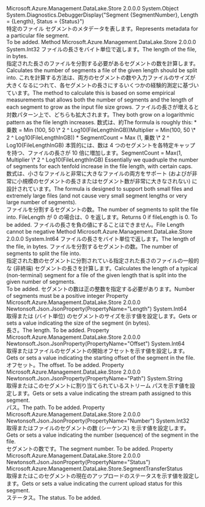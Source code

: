 <Type Name="TransferSegmentMetadata" FullName="Microsoft.Azure.Management.DataLake.Store.TransferSegmentMetadata">
  <TypeSignature Language="C#" Value="public class TransferSegmentMetadata" />
  <TypeSignature Language="ILAsm" Value=".class public auto ansi beforefieldinit TransferSegmentMetadata extends System.Object" />
  <TypeSignature Language="DocId" Value="T:Microsoft.Azure.Management.DataLake.Store.TransferSegmentMetadata" />
  <TypeSignature Language="VB.NET" Value="Public Class TransferSegmentMetadata" />
  <TypeSignature Language="F#" Value="type TransferSegmentMetadata = class" />
  <AssemblyInfo>
    <AssemblyName>Microsoft.Azure.Management.DataLake.Store</AssemblyName>
    <AssemblyVersion>2.0.0.0</AssemblyVersion>
  </AssemblyInfo>
  <Base>
    <BaseTypeName>System.Object</BaseTypeName>
  </Base>
  <Interfaces />
  <Attributes>
    <Attribute>
      <AttributeName>System.Diagnostics.DebuggerDisplay("Segment {SegmentNumber}, Length = {Length}, Status = {Status}")</AttributeName>
    </Attribute>
  </Attributes>
  <Docs>
    <summary>
            <span data-ttu-id="d1d9e-101">特定のファイル セグメントのメタデータを表します。</span><span class="sxs-lookup"><span data-stu-id="d1d9e-101">Represents metadata for a particular file segment.</span></span>
            </summary>
    <remarks>To be added.</remarks>
  </Docs>
  <Members>
    <Member MemberName="CalculateSegmentCount">
      <MemberSignature Language="C#" Value="public static int CalculateSegmentCount (long fileLength);" />
      <MemberSignature Language="ILAsm" Value=".method public static hidebysig int32 CalculateSegmentCount(int64 fileLength) cil managed" />
      <MemberSignature Language="DocId" Value="M:Microsoft.Azure.Management.DataLake.Store.TransferSegmentMetadata.CalculateSegmentCount(System.Int64)" />
      <MemberSignature Language="VB.NET" Value="Public Shared Function CalculateSegmentCount (fileLength As Long) As Integer" />
      <MemberSignature Language="F#" Value="static member CalculateSegmentCount : int64 -&gt; int" Usage="Microsoft.Azure.Management.DataLake.Store.TransferSegmentMetadata.CalculateSegmentCount fileLength" />
      <MemberType>Method</MemberType>
      <AssemblyInfo>
        <AssemblyName>Microsoft.Azure.Management.DataLake.Store</AssemblyName>
        <AssemblyVersion>2.0.0.0</AssemblyVersion>
      </AssemblyInfo>
      <ReturnValue>
        <ReturnType>System.Int32</ReturnType>
      </ReturnValue>
      <Parameters>
        <Parameter Name="fileLength" Type="System.Int64" />
      </Parameters>
      <Docs>
        <param name="fileLength"><span data-ttu-id="d1d9e-102">ファイルの長さをバイト単位で返します。</span><span class="sxs-lookup"><span data-stu-id="d1d9e-102">The length of the file, in bytes.</span></span></param>
        <summary>
            <span data-ttu-id="d1d9e-103">指定された長さのファイルを分割する必要があるセグメントの数を計算します。</span><span class="sxs-lookup"><span data-stu-id="d1d9e-103">Calculates the number of segments a file of the given length should be split into.</span></span>
            <span data-ttu-id="d1d9e-104">これを計算する方法は、両方のセグメントの数や入力ファイルのサイズが大きくなるにつれて、各セグメントの長さにするいくつかの経験的測定に基づいています。</span><span class="sxs-lookup"><span data-stu-id="d1d9e-104">The method to calculate this is based on some empirical measurements that allows both the number of segments and the length of each segment to grow as the input file size grows.</span></span>
            <span data-ttu-id="d1d9e-105">ファイルの長さが増えると対数パターン上で、どちらも拡大されます。</span><span class="sxs-lookup"><span data-stu-id="d1d9e-105">They both grow on a logarithmic pattern as the file length increases.</span></span>
            <span data-ttu-id="d1d9e-106">数式は、約</span><span class="sxs-lookup"><span data-stu-id="d1d9e-106">The formula is roughly this:</span></span>
            * <span data-ttu-id="d1d9e-107">乗数 = Min (100, 50 \* 2 ^ Log10(FileLengthInGB))</span><span class="sxs-lookup"><span data-stu-id="d1d9e-107">Multiplier = Min(100, 50 \* 2 ^ Log10(FileLengthInGB))</span></span>
            * <span data-ttu-id="d1d9e-108">SegmentCount = Max (1, 乗数 \* 2 ^ Log10(FileLengthInGB) 本質的には、数は 4 つのセグメントを各特定キャップを持つ、ファイルの長さが 10 倍に増加します。</span><span class="sxs-lookup"><span data-stu-id="d1d9e-108">SegmentCount = Max(1, Multiplier \* 2 ^ Log10(FileLengthInGB) Essentially we quadruple the number of segments for each tenfold increase in the file length, with certain caps.</span></span> <span data-ttu-id="d1d9e-109">数式は、小さなファイルと非常に大きなファイルの両方をサポート (およびが非常に小規模のセグメントの長さまたはセグメント数が非常に大きなされない) に設計されています。</span><span class="sxs-lookup"><span data-stu-id="d1d9e-109">The formula is designed to support both small files and extremely large files (and not cause very small segment lengths or very large number of segments).</span></span>
            </summary>
        <returns>
            <span data-ttu-id="d1d9e-110">ファイルを分割するセグメントの数。</span><span class="sxs-lookup"><span data-stu-id="d1d9e-110">The number of segments to split the file into.</span></span> <span data-ttu-id="d1d9e-111">FileLength が 0 の場合は、0 を返します。</span><span class="sxs-lookup"><span data-stu-id="d1d9e-111">Returns 0 if fileLength is 0.</span></span>
            </returns>
        <remarks>To be added.</remarks>
        <exception cref="T:System.ArgumentException"><span data-ttu-id="d1d9e-112">ファイルの長さを負の値にすることはできません。</span><span class="sxs-lookup"><span data-stu-id="d1d9e-112">File Length cannot be negative</span></span></exception>
      </Docs>
    </Member>
    <Member MemberName="CalculateSegmentLength">
      <MemberSignature Language="C#" Value="public static long CalculateSegmentLength (long fileLength, int segmentCount);" />
      <MemberSignature Language="ILAsm" Value=".method public static hidebysig int64 CalculateSegmentLength(int64 fileLength, int32 segmentCount) cil managed" />
      <MemberSignature Language="DocId" Value="M:Microsoft.Azure.Management.DataLake.Store.TransferSegmentMetadata.CalculateSegmentLength(System.Int64,System.Int32)" />
      <MemberSignature Language="VB.NET" Value="Public Shared Function CalculateSegmentLength (fileLength As Long, segmentCount As Integer) As Long" />
      <MemberSignature Language="F#" Value="static member CalculateSegmentLength : int64 * int -&gt; int64" Usage="Microsoft.Azure.Management.DataLake.Store.TransferSegmentMetadata.CalculateSegmentLength (fileLength, segmentCount)" />
      <MemberType>Method</MemberType>
      <AssemblyInfo>
        <AssemblyName>Microsoft.Azure.Management.DataLake.Store</AssemblyName>
        <AssemblyVersion>2.0.0.0</AssemblyVersion>
      </AssemblyInfo>
      <ReturnValue>
        <ReturnType>System.Int64</ReturnType>
      </ReturnValue>
      <Parameters>
        <Parameter Name="fileLength" Type="System.Int64" />
        <Parameter Name="segmentCount" Type="System.Int32" />
      </Parameters>
      <Docs>
        <param name="fileLength"><span data-ttu-id="d1d9e-113">ファイルの長さをバイト単位で返します。</span><span class="sxs-lookup"><span data-stu-id="d1d9e-113">The length of the file, in bytes.</span></span></param>
        <param name="segmentCount"><span data-ttu-id="d1d9e-114">ファイルを分割するセグメントの数。</span><span class="sxs-lookup"><span data-stu-id="d1d9e-114">The number of segments to split the file into.</span></span></param>
        <summary>
            <span data-ttu-id="d1d9e-115">指定された数のセグメントに分割されている指定された長さのファイルの一般的な (非終端) セグメントの長さを計算します。</span><span class="sxs-lookup"><span data-stu-id="d1d9e-115">Calculates the length of a typical (non-terminal) segment for a file of the given length that is split into the given number of segments.</span></span>
            </summary>
        <returns />
        <remarks>To be added.</remarks>
        <exception cref="T:System.ArgumentException"><span data-ttu-id="d1d9e-116">セグメントの数は正の整数を指定する必要があります。</span><span class="sxs-lookup"><span data-stu-id="d1d9e-116">Number of segments must be a positive integer</span></span></exception>
      </Docs>
    </Member>
    <Member MemberName="Length">
      <MemberSignature Language="C#" Value="public long Length { get; set; }" />
      <MemberSignature Language="ILAsm" Value=".property instance int64 Length" />
      <MemberSignature Language="DocId" Value="P:Microsoft.Azure.Management.DataLake.Store.TransferSegmentMetadata.Length" />
      <MemberSignature Language="VB.NET" Value="Public Property Length As Long" />
      <MemberSignature Language="F#" Value="member this.Length : int64 with get, set" Usage="Microsoft.Azure.Management.DataLake.Store.TransferSegmentMetadata.Length" />
      <MemberType>Property</MemberType>
      <AssemblyInfo>
        <AssemblyName>Microsoft.Azure.Management.DataLake.Store</AssemblyName>
        <AssemblyVersion>2.0.0.0</AssemblyVersion>
      </AssemblyInfo>
      <Attributes>
        <Attribute>
          <AttributeName>Newtonsoft.Json.JsonProperty(PropertyName="Length")</AttributeName>
        </Attribute>
      </Attributes>
      <ReturnValue>
        <ReturnType>System.Int64</ReturnType>
      </ReturnValue>
      <Docs>
        <summary>
            <span data-ttu-id="d1d9e-117">取得または (バイト単位) のセグメントのサイズを示す値を設定します。</span><span class="sxs-lookup"><span data-stu-id="d1d9e-117">Gets or sets a value indicating the size of the segment (in bytes).</span></span>
            </summary>
        <value>
            <span data-ttu-id="d1d9e-118">長さ。</span><span class="sxs-lookup"><span data-stu-id="d1d9e-118">The length.</span></span>
            </value>
        <remarks>To be added.</remarks>
      </Docs>
    </Member>
    <Member MemberName="Offset">
      <MemberSignature Language="C#" Value="public long Offset { get; set; }" />
      <MemberSignature Language="ILAsm" Value=".property instance int64 Offset" />
      <MemberSignature Language="DocId" Value="P:Microsoft.Azure.Management.DataLake.Store.TransferSegmentMetadata.Offset" />
      <MemberSignature Language="VB.NET" Value="Public Property Offset As Long" />
      <MemberSignature Language="F#" Value="member this.Offset : int64 with get, set" Usage="Microsoft.Azure.Management.DataLake.Store.TransferSegmentMetadata.Offset" />
      <MemberType>Property</MemberType>
      <AssemblyInfo>
        <AssemblyName>Microsoft.Azure.Management.DataLake.Store</AssemblyName>
        <AssemblyVersion>2.0.0.0</AssemblyVersion>
      </AssemblyInfo>
      <Attributes>
        <Attribute>
          <AttributeName>Newtonsoft.Json.JsonProperty(PropertyName="Offset")</AttributeName>
        </Attribute>
      </Attributes>
      <ReturnValue>
        <ReturnType>System.Int64</ReturnType>
      </ReturnValue>
      <Docs>
        <summary>
            <span data-ttu-id="d1d9e-119">取得またはファイルのセグメントの開始オフセットを示す値を設定します。</span><span class="sxs-lookup"><span data-stu-id="d1d9e-119">Gets or sets a value indicating the starting offset of the segment in the file.</span></span>
            </summary>
        <value>
            <span data-ttu-id="d1d9e-120">オフセット。</span><span class="sxs-lookup"><span data-stu-id="d1d9e-120">The offset.</span></span>
            </value>
        <remarks>To be added.</remarks>
      </Docs>
    </Member>
    <Member MemberName="Path">
      <MemberSignature Language="C#" Value="public string Path { get; set; }" />
      <MemberSignature Language="ILAsm" Value=".property instance string Path" />
      <MemberSignature Language="DocId" Value="P:Microsoft.Azure.Management.DataLake.Store.TransferSegmentMetadata.Path" />
      <MemberSignature Language="VB.NET" Value="Public Property Path As String" />
      <MemberSignature Language="F#" Value="member this.Path : string with get, set" Usage="Microsoft.Azure.Management.DataLake.Store.TransferSegmentMetadata.Path" />
      <MemberType>Property</MemberType>
      <AssemblyInfo>
        <AssemblyName>Microsoft.Azure.Management.DataLake.Store</AssemblyName>
        <AssemblyVersion>2.0.0.0</AssemblyVersion>
      </AssemblyInfo>
      <Attributes>
        <Attribute>
          <AttributeName>Newtonsoft.Json.JsonProperty(PropertyName="Path")</AttributeName>
        </Attribute>
      </Attributes>
      <ReturnValue>
        <ReturnType>System.String</ReturnType>
      </ReturnValue>
      <Docs>
        <summary>
            <span data-ttu-id="d1d9e-121">取得またはこのセグメントに割り当てられているストリーム パスを示す値を設定します。</span><span class="sxs-lookup"><span data-stu-id="d1d9e-121">Gets or sets a value indicating the stream path assigned to this segment.</span></span>
            </summary>
        <value>
            <span data-ttu-id="d1d9e-122">パス。</span><span class="sxs-lookup"><span data-stu-id="d1d9e-122">The path.</span></span>
            </value>
        <remarks>To be added.</remarks>
      </Docs>
    </Member>
    <Member MemberName="SegmentNumber">
      <MemberSignature Language="C#" Value="public int SegmentNumber { get; set; }" />
      <MemberSignature Language="ILAsm" Value=".property instance int32 SegmentNumber" />
      <MemberSignature Language="DocId" Value="P:Microsoft.Azure.Management.DataLake.Store.TransferSegmentMetadata.SegmentNumber" />
      <MemberSignature Language="VB.NET" Value="Public Property SegmentNumber As Integer" />
      <MemberSignature Language="F#" Value="member this.SegmentNumber : int with get, set" Usage="Microsoft.Azure.Management.DataLake.Store.TransferSegmentMetadata.SegmentNumber" />
      <MemberType>Property</MemberType>
      <AssemblyInfo>
        <AssemblyName>Microsoft.Azure.Management.DataLake.Store</AssemblyName>
        <AssemblyVersion>2.0.0.0</AssemblyVersion>
      </AssemblyInfo>
      <Attributes>
        <Attribute>
          <AttributeName>Newtonsoft.Json.JsonProperty(PropertyName="Number")</AttributeName>
        </Attribute>
      </Attributes>
      <ReturnValue>
        <ReturnType>System.Int32</ReturnType>
      </ReturnValue>
      <Docs>
        <summary>
            <span data-ttu-id="d1d9e-123">取得またはファイルのセグメントの数 (シーケンス) を示す値を設定します。</span><span class="sxs-lookup"><span data-stu-id="d1d9e-123">Gets or sets a value indicating the number (sequence) of the segment in the file.</span></span>
            </summary>
        <value>
            <span data-ttu-id="d1d9e-124">セグメントの数です。</span><span class="sxs-lookup"><span data-stu-id="d1d9e-124">The segment number.</span></span>
            </value>
        <remarks>To be added.</remarks>
      </Docs>
    </Member>
    <Member MemberName="Status">
      <MemberSignature Language="C#" Value="public Microsoft.Azure.Management.DataLake.Store.SegmentTransferStatus Status { get; set; }" />
      <MemberSignature Language="ILAsm" Value=".property instance valuetype Microsoft.Azure.Management.DataLake.Store.SegmentTransferStatus Status" />
      <MemberSignature Language="DocId" Value="P:Microsoft.Azure.Management.DataLake.Store.TransferSegmentMetadata.Status" />
      <MemberSignature Language="VB.NET" Value="Public Property Status As SegmentTransferStatus" />
      <MemberSignature Language="F#" Value="member this.Status : Microsoft.Azure.Management.DataLake.Store.SegmentTransferStatus with get, set" Usage="Microsoft.Azure.Management.DataLake.Store.TransferSegmentMetadata.Status" />
      <MemberType>Property</MemberType>
      <AssemblyInfo>
        <AssemblyName>Microsoft.Azure.Management.DataLake.Store</AssemblyName>
        <AssemblyVersion>2.0.0.0</AssemblyVersion>
      </AssemblyInfo>
      <Attributes>
        <Attribute>
          <AttributeName>Newtonsoft.Json.JsonProperty(PropertyName="Status")</AttributeName>
        </Attribute>
      </Attributes>
      <ReturnValue>
        <ReturnType>Microsoft.Azure.Management.DataLake.Store.SegmentTransferStatus</ReturnType>
      </ReturnValue>
      <Docs>
        <summary>
            <span data-ttu-id="d1d9e-125">取得またはこのセグメントの現在のアップロードのステータスを示す値を設定します。</span><span class="sxs-lookup"><span data-stu-id="d1d9e-125">Gets or sets a value indicating the current upload status for this segment.</span></span>
            </summary>
        <value>
            <span data-ttu-id="d1d9e-126">ステータス。</span><span class="sxs-lookup"><span data-stu-id="d1d9e-126">The status.</span></span>
            </value>
        <remarks>To be added.</remarks>
      </Docs>
    </Member>
  </Members>
</Type>